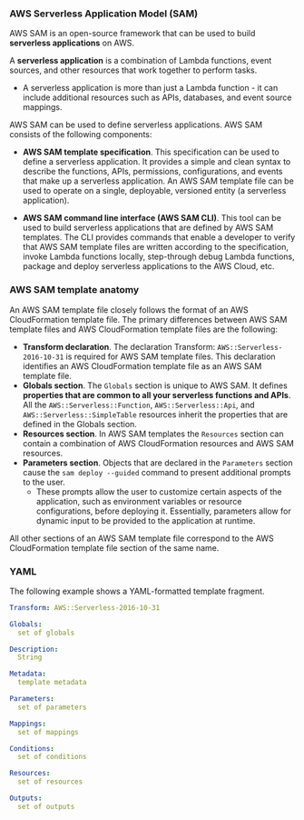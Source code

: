 ### AWS Serverless Application Model (SAM) 

AWS SAM is an open-source framework that can be used to build **serverless applications** on AWS.
  
A **serverless application** is a combination of Lambda functions, event sources, and other resources that work together to perform tasks.
* A serverless application is more than just a Lambda function - it can include additional resources such as APIs, databases, and event source mappings.

AWS SAM can be used to define serverless applications. AWS SAM consists of the following components:

* **AWS SAM template specification**. This specification can be used to define a serverless application. It provides a simple and clean syntax to describe the functions, APIs, permissions, configurations, and events that make up a serverless application. An AWS SAM template file can be used to operate on a single, deployable, versioned entity (a serverless application).

* **AWS SAM command line interface (AWS SAM CLI)**. This tool can be used to build serverless applications that are defined by AWS SAM templates. The CLI provides commands that enable a developer to verify that AWS SAM template files are written according to the specification, invoke Lambda functions locally, step-through debug Lambda functions, package and deploy serverless applications to the AWS Cloud, etc.

### AWS SAM template anatomy

An AWS SAM template file closely follows the format of an AWS CloudFormation template file. The primary differences between AWS SAM template files and AWS CloudFormation template files are the following:

* **Transform declaration**. The declaration Transform: `AWS::Serverless-2016-10-31` is required for AWS SAM template files. This declaration identifies an AWS CloudFormation template file as an AWS SAM template file.
* **Globals section**. The `Globals` section is unique to AWS SAM. It defines **properties that are common to all your serverless functions and APIs**. All the `AWS::Serverless::Function`, `AWS::Serverless::Api`, and `AWS::Serverless::SimpleTable` resources inherit the properties that are defined in the Globals section.
* **Resources section**. In AWS SAM templates the `Resources` section can contain a combination of AWS CloudFormation resources and AWS SAM resources.
* **Parameters section**. Objects that are declared in the `Parameters` section cause the `sam deploy --guided` command to present additional prompts to the user. 
   * These prompts allow the user to customize certain aspects of the application, such as environment variables or resource configurations, before deploying it. Essentially, parameters allow for dynamic input to be provided to the application at runtime.

All other sections of an AWS SAM template file correspond to the AWS CloudFormation template file section of the same name.

### YAML

The following example shows a YAML-formatted template fragment.

```yaml
Transform: AWS::Serverless-2016-10-31

Globals:
  set of globals

Description:
  String

Metadata:
  template metadata

Parameters:
  set of parameters

Mappings:
  set of mappings

Conditions:
  set of conditions

Resources:
  set of resources

Outputs:
  set of outputs
```
